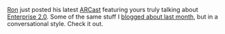 [Ron](http://www.ronjacobs.com/) just posted his latest
[ARCast](http://channel9.msdn.com/shows/ARCast_with_Ron_Jacobs)
featuring yours truly talking about [Enterprise
2.0](http://channel9.msdn.com/ShowPost.aspx?PostID=199017). Some of the
same stuff I [blogged about last
month](http://devhawk.net/2006/04/18/Apparently+Microsoft+Delivered+On+Enterprise+20+Three+Years+Ago.aspx),
but in a conversational style. Check it out.
